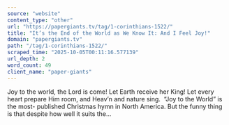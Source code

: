 ```yaml
---
source: "website"
content_type: "other"
url: "https://papergiants.tv/tag/1-corinthians-1522/"
title: "It’s the End of the World as We Know It: And I Feel Joy!"
domain: "papergiants.tv"
path: "/tag/1-corinthians-1522/"
scraped_time: "2025-10-05T00:11:16.577139"
url_depth: 2
word_count: 49
client_name: "paper-giants"
---
```


Joy to the world, the Lord is come! Let Earth receive her King! Let every heart prepare Him room, and Heav’n and nature sing.  “Joy to the World” is the most- published Christmas hymn in North America. But the funny thing is that despite how well it suits the...